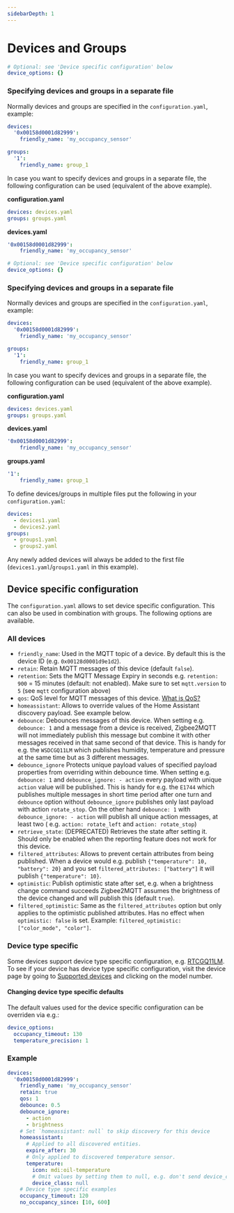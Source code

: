 ```yaml
---
sidebarDepth: 1
---
```


# Devices and Groups




```yaml
# Optional: see 'Device specific configuration' below
device_options: {}
```

### Specifying devices and groups in a separate file

Normally devices and groups are specified in the `configuration.yaml`, example:

```yaml
devices:
  '0x00158d0001d82999':
    friendly_name: 'my_occupancy_sensor'

groups:
  '1':
    friendly_name: group_1
```

In case you want to specify devices and groups in a separate file, the following configuration can be used (equivalent
of the above example).

**configuration.yaml**

```yaml
devices: devices.yaml
groups: groups.yaml
```

**devices.yaml**

```yaml
'0x00158d0001d82999':
    friendly_name: 'my_occupancy_sensor'
```

```yaml
# Optional: see 'Device specific configuration' below
device_options: {}
```

### Specifying devices and groups in a separate file

Normally devices and groups are specified in the `configuration.yaml`, example:

```yaml
devices:
  '0x00158d0001d82999':
    friendly_name: 'my_occupancy_sensor'

groups:
  '1':
    friendly_name: group_1
```

In case you want to specify devices and groups in a separate file, the following configuration can be used (equivalent
of the above example).

**configuration.yaml**

```yaml
devices: devices.yaml
groups: groups.yaml
```

**devices.yaml**

```yaml
'0x00158d0001d82999':
    friendly_name: 'my_occupancy_sensor'
```

**groups.yaml**

```yaml
'1':
    friendly_name: group_1
```

To define devices/groups in multiple files put the following in your `configuration.yaml`:

```yaml
devices:
  - devices1.yaml
  - devices2.yaml
groups:
  - groups1.yaml
  - groups2.yaml
```

Any newly added devices will always be added to the first file (`devices1.yaml`/`groups1.yaml` in this example).

## Device specific configuration

The `configuration.yaml` allows to set device specific configuration. This can also be used in combination with groups.
The following options are available.

### All devices

* `friendly_name`: Used in the MQTT topic of a device. By default this is the device ID (e.g. `0x00128d0001d9e1d2`).
* `retain`: Retain MQTT messages of this device (default `false`).
* `retention`: Sets the MQTT Message Expiry in seconds e.g. `retention: 900` = 15 minutes (default: not enabled). Make
  sure to set `mqtt.version` to `5` (see `mqtt` configuration above)
* `qos`: QoS level for MQTT messages of this device. [What is QoS?](https://www.npmjs.com/package/mqtt#about-qos)
* `homeassistant`: Allows to override values of the Home Assistant discovery payload. See example below.
* `debounce`: Debounces messages of this device. When setting e.g. `debounce: 1` and a message from a device is
  received, Zigbee2MQTT will not immediately publish this message but combine it with other messages received in that
  same second of that device. This is handy for e.g. the `WSDCGQ11LM` which publishes humidity, temperature and pressure
  at the same time but as 3 different messages.
* `debounce_ignore` Protects unique payload values of specified payload properties from overriding within debounce time.
  When setting e.g. `debounce: 1` and `debounce_ignore: - action` every payload with unique `action` value will be
  published. This is handy for e.g. the `E1744` which publishes multiple messages in short time period after one turn
  and `debounce` option without `debounce_ignore` publishes only last payload with action `rotate_stop`. On the other
  hand `debounce: 1` with `debounce_ignore: - action` will publish all unique action messages, at least two (
  e.g. `action: rotate_left` and `action: rotate_stop`)
* `retrieve_state`: (DEPRECATED) Retrieves the state after setting it. Should only be enabled when the reporting feature
  does not work for this device.
* `filtered_attributes`: Allows to prevent certain attributes from being published. When a device would e.g.
  publish `{"temperature": 10, "battery": 20}` and you set `filtered_attributes: ["battery"]` it will
  publish `{"temperature": 10}`.
* `optimistic`: Publish optimistic state after set, e.g. when a brightness change command succeeds Zigbee2MQTT assumes
  the brightness of the device changed and will publish this (default `true`).
* `filtered_optimistic`: Same as the `filtered_attributes` option but only applies to the optimistic published
  attributes. Has no effect when `optimistic: false` is set. Example: `filtered_optimistic: ["color_mode", "color"]`.

### Device type specific

Some devices support device type specific configuration, e.g. [RTCGQ11LM](../../devices/RTCGQ11LM.md). To see if your
device has device type specific configuration, visit the device page by going
to [Supported devices](../../supported-devices/) and clicking on the model number.



#### Changing device type specific defaults

The default values used for the device specific configuration can be overriden via e.g.:

```yaml
device_options:
  occupancy_timeout: 130
  temperature_precision: 1
```

### Example

``` yaml
devices:
  '0x00158d0001d82999':
    friendly_name: 'my_occupancy_sensor'
    retain: true
    qos: 1
    debounce: 0.5
    debounce_ignore:
      - action
      - brightness
    # Set `homeassistant: null` to skip discovery for this device
    homeassistant:
      # Applied to all discovered entities.
      expire_after: 30
      # Only applied to discovered temperature sensor.
      temperature:
        icon: mdi:oil-temperature
        # Omit values by setting them to null, e.g. don't send device_class
        device_class: null
    # Device type specific examples
    occupancy_timeout: 120
    no_occupancy_since: [10, 600]
```
